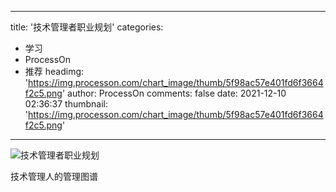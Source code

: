 
---
title: '技术管理者职业规划'
categories: 
 - 学习
 - ProcessOn
 - 推荐
headimg: 'https://img.processon.com/chart_image/thumb/5f98ac57e401fd6f3664f2c5.png'
author: ProcessOn
comments: false
date: 2021-12-10 02:36:37
thumbnail: 'https://img.processon.com/chart_image/thumb/5f98ac57e401fd6f3664f2c5.png'
---

<div>   
<img class="thumb" alt="技术管理者职业规划" src="https://img.processon.com/chart_image/thumb/5f98ac57e401fd6f3664f2c5.png" referrerpolicy="no-referrer">
<p>技术管理人的管理图谱</p>  
</div>
            